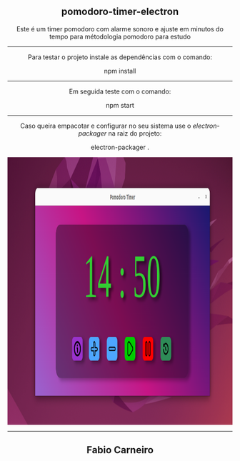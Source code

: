 <h2 align="center">pomodoro-timer-electron</h2>
<p align="center">Este é um timer pomodoro com alarme sonoro e ajuste em minutos do tempo para métodologia pomodoro para estudo</p>
<hr>
<p align="center">Para testar o projeto instale as dependências com o comando:</p>
<p align="center">npm install</p>
<hr>
<p align="center">Em seguida teste com o comando:</p>
<p align="center">npm start</p>
<hr>
<p align="center">Caso queira empacotar e configurar no seu sistema use o <em>electron-packager</em> na raiz do projeto:</p>
<p align="center">electron-packager .</p>

<img src="https://github.com/bynmboy/pomodoro-timer-electron/blob/master/img/pomodoro-timer-fabio-carneiro.png?raw=true" alt="pomodoro-timer-electron" height="600" align="center"/>
<hr>
<h2 align="center">Fabio Carneiro</h2>
